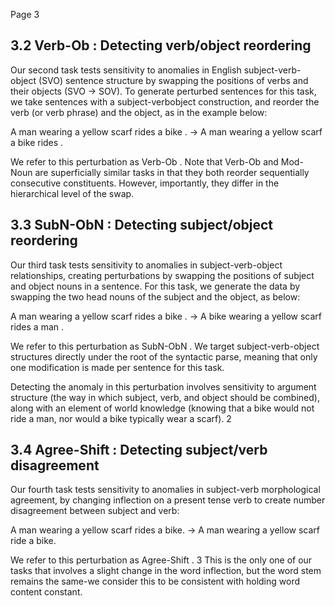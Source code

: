 Page 3

## 3.2 Verb-Ob : Detecting verb/object reordering

Our second task tests sensitivity to anomalies in English subject-verb-object (SVO) sentence structure by swapping the positions of verbs and their objects (SVO → SOV). To generate perturbed sentences for this task, we take sentences with a subject-verbobject construction, and reorder the verb (or verb phrase) and the object, as in the example below:

A man wearing a yellow scarf rides a bike . → A man wearing a yellow scarf a bike rides .

We refer to this perturbation as Verb-Ob . Note that Verb-Ob and Mod-Noun are superficially similar tasks in that they both reorder sequentially consecutive constituents. However, importantly, they differ in the hierarchical level of the swap.

## 3.3 SubN-ObN : Detecting subject/object reordering

Our third task tests sensitivity to anomalies in subject-verb-object relationships, creating perturbations by swapping the positions of subject and object nouns in a sentence. For this task, we generate the data by swapping the two head nouns of the subject and the object, as below:

A man wearing a yellow scarf rides a bike . → A bike wearing a yellow scarf rides a man .

We refer to this perturbation as SubN-ObN . We target subject-verb-object structures directly under the root of the syntactic parse, meaning that only one modification is made per sentence for this task.

Detecting the anomaly in this perturbation involves sensitivity to argument structure (the way in which subject, verb, and object should be combined), along with an element of world knowledge (knowing that a bike would not ride a man, nor would a bike typically wear a scarf). 2

## 3.4 Agree-Shift : Detecting subject/verb disagreement

Our fourth task tests sensitivity to anomalies in subject-verb morphological agreement, by changing inflection on a present tense verb to create number disagreement between subject and verb:

A man wearing a yellow scarf rides a bike. → A man wearing a yellow scarf ride a bike.

We refer to this perturbation as Agree-Shift . 3 This is the only one of our tasks that involves a slight change in the word inflection, but the word stem remains the same-we consider this to be consistent with holding word content constant.